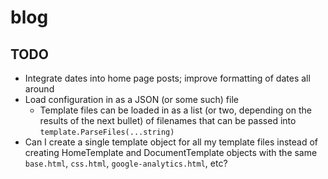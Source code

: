 blog
====

## TODO
* Integrate dates into home page posts; improve formatting of dates all around
* Load configuration in as a JSON (or some such) file
  * Template files can be loaded in as a list (or two, depending on the results of the next bullet) of filenames that can be passed into `template.ParseFiles(...string)`
* Can I create a single template object for all my template files instead of creating HomeTemplate and DocumentTemplate objects with the same `base.html`, `css.html`, `google-analytics.html`, etc?

